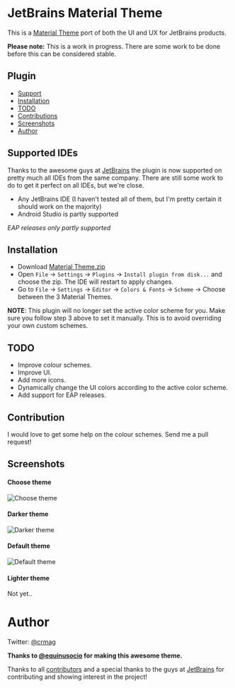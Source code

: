 # JetBrains Material Theme 
This is a [Material Theme](https://github.com/equinusocio/material-theme) port of both the UI and UX for JetBrains products.

**Please note:** This is a work in progress. There are some work to be done before this can be considered stable.

## Plugin
* [Support](#supported-ides)
* [Installation](#installation)
* [TODO](#todo)
* [Contributions](#contributions)
* [Screenshots](#screenshots)
* [Author](#author)

## Supported IDEs

Thanks to the awesome guys at [JetBrains](https://www.jetbrains.com/) the plugin is now supported on pretty much all IDEs from the same company. There are still some work to do to get it perfect on all IDEs, but we're close.

* Any JetBrains IDE (I haven't tested all of them, but I'm pretty certain it should work on the majority)
* Android Studio is partly supported

_EAP releases only partly supported_

## Installation
* Download [Material Theme.zip](https://github.com/ChrisRM/material-theme-jetbrains/raw/master/Material%20Theme.zip)    
* Open `File` -> `Settings` -> `Plugins` -> `Install plugin from disk...` and choose the zip. The IDE will restart to apply changes.
* Go to `File` -> `Settings` -> `Editor` -> `Colors & Fonts` -> `Scheme` -> Choose between the 3 Material Themes.

**NOTE**: This plugin will no longer set the active color scheme for you. Make sure you follow step 3 above to set it manually. This is to avoid overriding your own custom schemes.

## TODO
* Improve colour schemes.
* Improve UI.
* Add more icons.
* Dynamically change the UI colors according to the active color scheme.
* Add support for EAP releases.

## Contribution

I would love to get some help on the colour schemes. Send me a pull request!

## Screenshots
#### Choose theme
![Choose theme](http://cdn.hifive.no/material-ui/theme-chooser.png)

#### Darker theme
![Darker theme](http://cdn.hifive.no/material-ui/theme-darker.png)

#### Default theme
![Default theme](http://cdn.hifive.no/material-ui/theme-default.png)

#### Lighter theme

Not yet..

# Author
Twitter: [@crmag](https://twitter.com/crmag)

**Thanks to [@equinusocio](https://github.com/equinusocio/material-theme) for making this awesome theme.**

Thanks to all [contributors](https://github.com/ChrisRM/material-theme-jetbrains/graphs/contributors) and a special thanks to the guys at [JetBrains](https://www.jetbrains.com/) for contributing and showing interest in the project!
